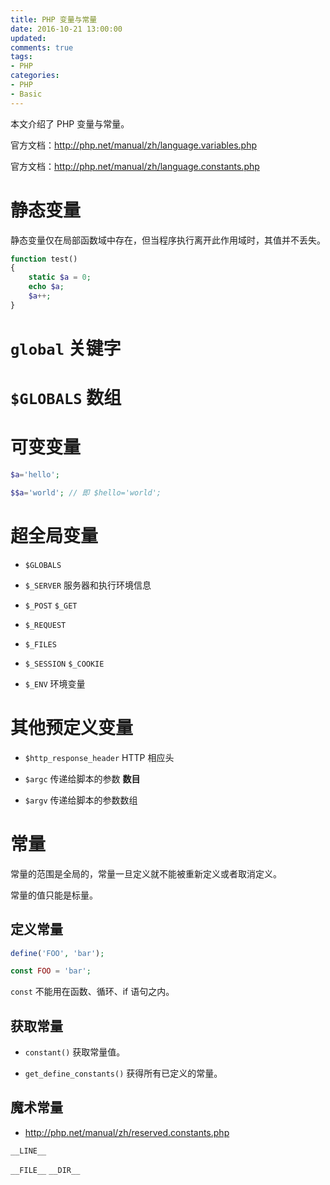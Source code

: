 ```yaml
---
title: PHP 变量与常量
date: 2016-10-21 13:00:00
updated:
comments: true
tags:
- PHP
categories:
- PHP
- Basic
---
```


本文介绍了 PHP 变量与常量。

官方文档：http://php.net/manual/zh/language.variables.php

官方文档：http://php.net/manual/zh/language.constants.php

<!--more-->

# 静态变量

静态变量仅在局部函数域中存在，但当程序执行离开此作用域时，其值并不丢失。

```php
function test()
{
    static $a = 0;
    echo $a;
    $a++;
}
```

# `global` 关键字

# `$GLOBALS` 数组

# 可变变量

```php
$a='hello';

$$a='world'; // 即 $hello='world';
```

# 超全局变量

* `$GLOBALS`

* `$_SERVER` 服务器和执行环境信息

* `$_POST` `$_GET`

* `$_REQUEST`

* `$_FILES`

* `$_SESSION` `$_COOKIE`

* `$_ENV` 环境变量

# 其他预定义变量

* `$http_response_header` HTTP 相应头

* `$argc` 传递给脚本的参数 **数目**

* `$argv` 传递给脚本的参数数组

# 常量

常量的范围是全局的，常量一旦定义就不能被重新定义或者取消定义。

常量的值只能是标量。

## 定义常量

```php
define('FOO', 'bar');

const FOO = 'bar';
```

`const` 不能用在函数、循环、if 语句之内。

## 获取常量

* `constant()` 获取常量值。

* `get_define_constants()` 获得所有已定义的常量。

## 魔术常量

* http://php.net/manual/zh/reserved.constants.php

`__LINE__`

`__FILE__` `__DIR__`
